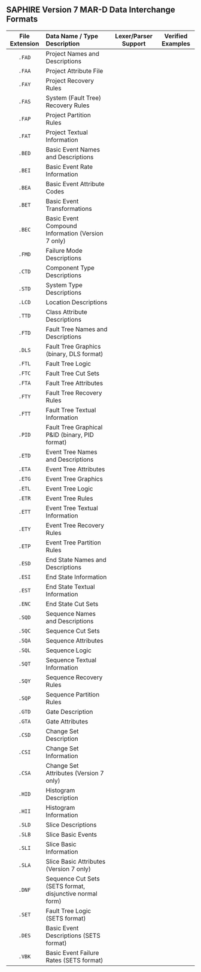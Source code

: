 ## SAPHIRE Version 7 MAR-D Data Interchange Formats

| File Extension | Data Name / Type Description                                                                                  | Lexer/Parser Support | Verified Examples |
|:--------------:|:--------------------------------------------------------------------------------------------------------------|:--------------------:|:-----------------:|
| `.FAD`         | Project Names and Descriptions                                                                                |                      |                   |
| `.FAA`         | Project Attribute File                                                                                        |                      |                   |
| `.FAY`         | Project Recovery Rules                                                                                        |                      |                   |
| `.FAS`         | System (Fault Tree) Recovery Rules                                                                            |                      |                   |
| `.FAP`         | Project Partition Rules                                                                                       |                      |                   |
| `.FAT`         | Project Textual Information                                                                                   |                      |                   |
| `.BED`         | Basic Event Names and Descriptions                                                                            |                      |                   |
| `.BEI`         | Basic Event Rate Information                                                                                  |                      |                   |
| `.BEA`         | Basic Event Attribute Codes                                                                                   |                      |                   |
| `.BET`         | Basic Event Transformations                                                                                   |                      |                   |
| `.BEC`         | Basic Event Compound Information (Version 7 only)                                                             |                      |                   |
| `.FMD`         | Failure Mode Descriptions                                                                                     |                      |                   |
| `.CTD`         | Component Type Descriptions                                                                                   |                      |                   |
| `.STD`         | System Type Descriptions                                                                                      |                      |                   |
| `.LCD`         | Location Descriptions                                                                                         |                      |                   |
| `.TTD`         | Class Attribute Descriptions                                                                                  |                      |                   |
| `.FTD`         | Fault Tree Names and Descriptions                                                                             |                      |                   |
| `.DLS`         | Fault Tree Graphics (binary, DLS format)                                                                      |                      |                   |
| `.FTL`         | Fault Tree Logic                                                                                              |                      |                   |
| `.FTC`         | Fault Tree Cut Sets                                                                                           |                      |                   |
| `.FTA`         | Fault Tree Attributes                                                                                         |                      |                   |
| `.FTY`         | Fault Tree Recovery Rules                                                                                     |                      |                   |
| `.FTT`         | Fault Tree Textual Information                                                                                |                      |                   |
| `.PID`         | Fault Tree Graphical P&ID (binary, PID format)                                                                |                      |                   |
| `.ETD`         | Event Tree Names and Descriptions                                                                             |                      |                   |
| `.ETA`         | Event Tree Attributes                                                                                         |                      |                   |
| `.ETG`         | Event Tree Graphics                                                                                           |                      |                   |
| `.ETL`         | Event Tree Logic                                                                                              |                      |                   |
| `.ETR`         | Event Tree Rules                                                                                              |                      |                   |
| `.ETT`         | Event Tree Textual Information                                                                                |                      |                   |
| `.ETY`         | Event Tree Recovery Rules                                                                                     |                      |                   |
| `.ETP`         | Event Tree Partition Rules                                                                                    |                      |                   |
| `.ESD`         | End State Names and Descriptions                                                                              |                      |                   |
| `.ESI`         | End State Information                                                                                         |                      |                   |
| `.EST`         | End State Textual Information                                                                                 |                      |                   |
| `.ENC`         | End State Cut Sets                                                                                            |                      |                   |
| `.SQD`         | Sequence Names and Descriptions                                                                               |                      |                   |
| `.SQC`         | Sequence Cut Sets                                                                                             |                      |                   |
| `.SQA`         | Sequence Attributes                                                                                           |                      |                   |
| `.SQL`         | Sequence Logic                                                                                                |                      |                   |
| `.SQT`         | Sequence Textual Information                                                                                  |                      |                   |
| `.SQY`         | Sequence Recovery Rules                                                                                       |                      |                   |
| `.SQP`         | Sequence Partition Rules                                                                                      |                      |                   |
| `.GTD`         | Gate Description                                                                                              |                      |                   |
| `.GTA`         | Gate Attributes                                                                                               |                      |                   |
| `.CSD`         | Change Set Description                                                                                        |                      |                   |
| `.CSI`         | Change Set Information                                                                                        |                      |                   |
| `.CSA`         | Change Set Attributes (Version 7 only)                                                                        |                      |                   |
| `.HID`         | Histogram Description                                                                                         |                      |                   |
| `.HII`         | Histogram Information                                                                                         |                      |                   |
| `.SLD`         | Slice Descriptions                                                                                            |                      |                   |
| `.SLB`         | Slice Basic Events                                                                                            |                      |                   |
| `.SLI`         | Slice Basic Information                                                                                       |                      |                   |
| `.SLA`         | Slice Basic Attributes (Version 7 only)                                                                       |                      |                   |
| `.DNF`         | Sequence Cut Sets (SETS format, disjunctive normal form)                                                      |                      |                   |
| `.SET`         | Fault Tree Logic (SETS format)                                                                                |                      |                   |
| `.DES`         | Basic Event Descriptions (SETS format)                                                                        |                      |                   |
| `.VBK`         | Basic Event Failure Rates (SETS format)                                                                       |                      |                   |

